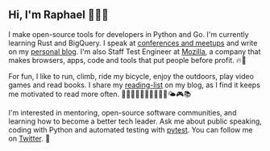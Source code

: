 ## Hi, I'm Raphael 👨🏻‍💻

I make open-source tools for developers in Python and Go. I'm currently
learning Rust and BigQuery. I speak at [conferences and meetups][talks] and
write on my [personal blog][blog]. I'm also Staff Test Engineer at
[Mozilla][mozilla], a company that makes browsers, apps, code and tools that
put people before profit. 🔥🦊

For fun, I like to run, climb, ride my bicycle, enjoy the outdoors, play
video games and read books. I share my [reading-list][reading-list] on my
blog, as I find it keeps me motivated to read more often.
🏃🏻‍♂️🧗🏻‍♂️🚴🏻‍♂️🌳🌤🎮📚

I'm interested in mentoring, open-source software communities, and learning
how to become a better tech leader. Ask me about public speaking, coding with
Python and automated testing with [pytest][pytest]. You can follow me on
[Twitter][twitter]. 💬

[talks]: https://raphael.codes/talks/
[blog]: https://raphael.codes/blog/
[mozilla]: https://www.mozilla.org
[reading-list]: https://raphael.codes/reading-list/
[pytest]: https://github.com/pytest-dev/pytest
[twitter]: https://twitter.com/hackebrot
